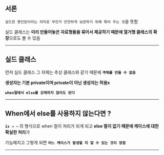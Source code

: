 ## 서론

`실드란 봉인된이라는 의미로 무언가 안전하게 보관하기 위해 묶어 두는 것`을 뜻함

실드 클래스는 **미리 만들어놓은 자료형들을 묶어서 제공하기 때문에 열거형 클래스의 확장**으로도 볼 수 있음

---

## 실드 클래스

먼저 실드 클래스 그 자체는 추상 클래스와 같기 때문에 **`객체를 만들 수 없음`**

**생성자는 기본 private이며 private이 아닌 생성자는 허용x**

**`when절에서 else를 강제하지 않아도 된다`**

---

## When에서 else를 사용하지 않는다면 ?

**`is → ~`**  의 형식으로 when 절이 처리가 되게 되고 **else 절이 없기 때문에 케이스에 대한 확실한 처리**가 

가능해지고 그렇게 되면 **`어느 케이스가 발생할 지 알 수 있는 것이 장점`**

---
